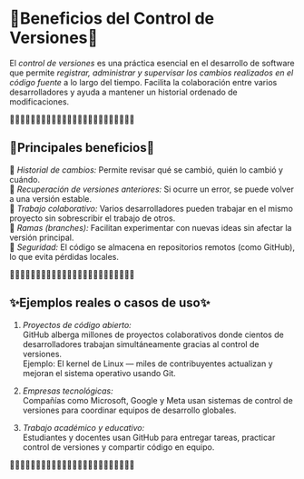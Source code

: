 # 🌸Beneficios del Control de Versiones🌸

El *control de versiones* es una práctica esencial en el desarrollo de software que permite *registrar, administrar y supervisar los cambios realizados en el código fuente* a lo largo del tiempo. Facilita la colaboración entre varios desarrolladores y ayuda a mantener un historial ordenado de modificaciones.

🌸🌸🌸🌸🌸🌸🌸🌸🌸🌸🌸🌸🌸🌸🌸🌸🌸🌸🌸🌸🌸🌸🌸🌸

## 🎀Principales beneficios🎀

📌 *Historial de cambios:* Permite revisar qué se cambió, quién lo cambió y cuándo.  
📌 *Recuperación de versiones anteriores:* Si ocurre un error, se puede volver a una versión estable.  
📌 *Trabajo colaborativo:* Varios desarrolladores pueden trabajar en el mismo proyecto sin sobrescribir el trabajo de otros.  
📌 *Ramas (branches):* Facilitan experimentar con nuevas ideas sin afectar la versión principal.  
📌 *Seguridad:* El código se almacena en repositorios remotos (como GitHub), lo que evita pérdidas locales.

🌸🌸🌸🌸🌸🌸🌸🌸🌸🌸🌸🌸🌸🌸🌸🌸🌸🌸🌸🌸🌸🌸🌸🌸

## ✨Ejemplos reales o casos de uso✨

1. *Proyectos de código abierto:*  
   GitHub alberga millones de proyectos colaborativos donde cientos de desarrolladores trabajan simultáneamente gracias al control de versiones.  
   Ejemplo: El kernel de Linux — miles de contribuyentes actualizan y mejoran el sistema operativo usando Git.

2. *Empresas tecnológicas:*  
   Compañías como Microsoft, Google y Meta usan sistemas de control de versiones para coordinar equipos de desarrollo globales.

3. *Trabajo académico y educativo:*  
   Estudiantes y docentes usan GitHub para entregar tareas, practicar control de versiones y compartir código en equipo.
   
🌸🌸🌸🌸🌸🌸🌸🌸🌸🌸🌸🌸🌸🌸🌸🌸🌸🌸🌸🌸🌸🌸🌸🌸
